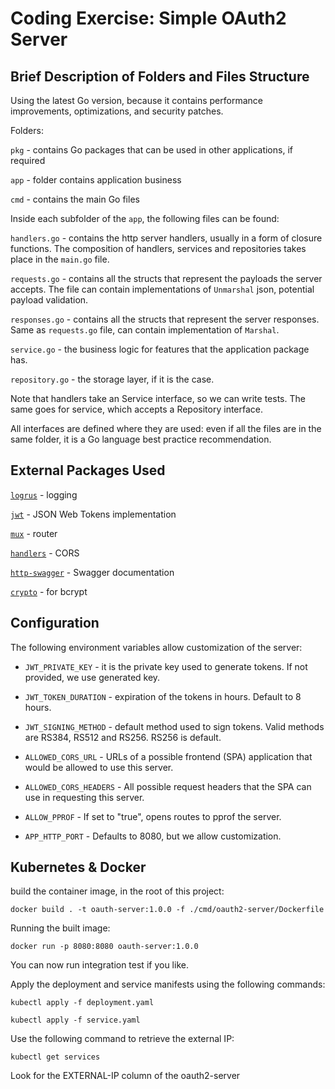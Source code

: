 # Coding Exercise: Simple OAuth2 Server

## Brief Description of Folders and Files Structure

Using the latest Go version, because it contains performance improvements, optimizations, and security patches.

Folders:

`pkg` - contains Go packages that can be used in other applications, if required

`app` - folder contains application business

`cmd` - contains the main Go files

Inside each subfolder of the `app`, the following files can be found:

`handlers.go` - contains the http server handlers, usually in a form of closure functions.
The composition of handlers, services and repositories takes place in the `main.go` file.

`requests.go` - contains all the structs that represent the payloads the server accepts. The file can contain
implementations of `Unmarshal` json, potential payload validation.

`responses.go` - contains all the structs that represent the server responses. Same as `requests.go` file, can contain
implementation of `Marshal`.

`service.go` - the business logic for features that the application package has.

`repository.go` - the storage layer, if it is the case.

Note that handlers take an Service interface, so we can write tests. The same goes for service, which accepts a Repository
interface.

All interfaces are defined where they are used: even if all the files are in the same folder, it is a Go language best
practice recommendation.



## External Packages Used

[`logrus`](https://github.com/sirupsen/logrus) - logging

[`jwt`](https://github.com/golang-jwt/jwt/v5) - JSON Web Tokens implementation 

[`mux`](https://github.com/gorilla/mux) - router

[`handlers`](https://github.com/gorilla/handlers) - CORS

[`http-swagger`](https://github.com/swaggo/http-swagger) - Swagger documentation

[`crypto`](https://golang.org/x/crypto) - for bcrypt 


## Configuration

The following environment variables allow customization of the server:

* `JWT_PRIVATE_KEY` - it is the private key used to generate tokens. If not provided, we use generated key.

* `JWT_TOKEN_DURATION` - expiration of the tokens in hours. Default to 8 hours.

* `JWT_SIGNING_METHOD` - default method used to sign tokens. Valid methods are RS384, RS512 and RS256. RS256 is default. 

* `ALLOWED_CORS_URL` - URLs of a possible frontend (SPA) application that would be allowed to use this server.

* `ALLOWED_CORS_HEADERS` - All possible request headers that the SPA can use in requesting this server.

* `ALLOW_PPROF` - If set to "true", opens routes to pprof the server.

* `APP_HTTP_PORT` - Defaults to 8080, but we allow customization.

## Kubernetes & Docker

build the container image, in the root of this project:

`docker build . -t oauth-server:1.0.0 -f ./cmd/oauth2-server/Dockerfile`

Running the built image:

`docker run -p 8080:8080 oauth-server:1.0.0`

You can now run integration test if you like.



Apply the deployment and service manifests using the following commands:

`kubectl apply -f deployment.yaml`

`kubectl apply -f service.yaml`

Use the following command to retrieve the external IP:

`kubectl get services`

Look for the EXTERNAL-IP column of the oauth2-server 
